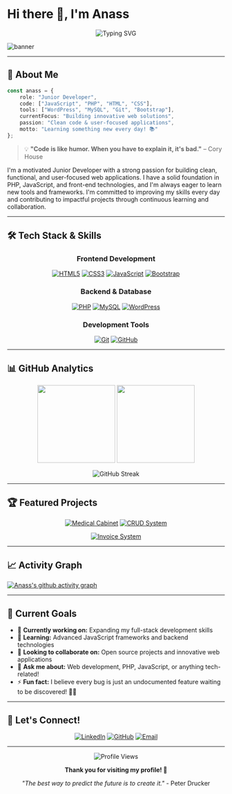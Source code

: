 # Hi there 👋, I'm **Anass**

<div align="center">
  
  ![Typing SVG](https://readme-typing-svg.herokuapp.com?font=Fira+Code&size=22&duration=3000&pause=1000&color=00D9FF&center=true&vCenter=true&width=600&lines=Junior+Developer+%7C+Problem+Solver;Passionate+About+Building+Solutions;Always+Learning+%26+Growing;Welcome+to+my+GitHub+Profile!)

</div>

![banner](https://github.com/user-attachments/assets/3b116eda-231c-4fdc-8cb5-090cb7c5bcac)

---

## 🚀 About Me

```typescript
const anass = {
    role: "Junior Developer",
    code: ["JavaScript", "PHP", "HTML", "CSS"],
    tools: ["WordPress", "MySQL", "Git", "Bootstrap"],
    currentFocus: "Building innovative web solutions",
    passion: "Clean code & user-focused applications",
    motto: "Learning something new every day! 📚"
};
```

> 💡 **"Code is like humor. When you have to explain it, it's bad."** – Cory House

I'm a motivated Junior Developer with a strong passion for building clean, functional, and user-focused web applications. I have a solid foundation in PHP, JavaScript, and front-end technologies, and I'm always eager to learn new tools and frameworks. I'm committed to improving my skills every day and contributing to impactful projects through continuous learning and collaboration.

---

## 🛠️ Tech Stack & Skills

<div align="center">

### **Frontend Development**
<a href="#"><img src="https://readme-components.vercel.app/api?component=logo&fill=black&logo=html5&svgfill=f06629" alt="HTML5"/></a>
<a href="#"><img src="https://readme-components.vercel.app/api?component=logo&fill=black&logo=CSS3&svgfill=028dd1" alt="CSS3"/></a>
<a href="#"><img src="https://readme-components.vercel.app/api?component=logo&fill=black&logo=javascript&svgfill=f6df1c" alt="JavaScript"/></a>
<a href="#"><img src="https://readme-components.vercel.app/api?component=logo&fill=black&logo=bootstrap&svgfill=563d7c" alt="Bootstrap"/></a>

### **Backend & Database**
<a href="#"><img src="https://readme-components.vercel.app/api?component=logo&fill=black&logo=php&svgfill=777BB4" alt="PHP"/></a>
<a href="#"><img src="https://readme-components.vercel.app/api?component=logo&fill=black&logo=mysql&svgfill=F29111" alt="MySQL"/></a>
<a href="#"><img src="https://readme-components.vercel.app/api?component=logo&fill=black&logo=wordpress&svgfill=21759b" alt="WordPress"/></a>

### **Development Tools**
<a href="#"><img src="https://readme-components.vercel.app/api?component=logo&fill=black&logo=git&svgfill=f34f29" alt="Git"/></a>
<a href="#"><img src="https://readme-components.vercel.app/api?component=logo&fill=black&logo=github&svgfill=e8eaea" alt="GitHub"/></a>

</div>

---

## 📊 GitHub Analytics

<div align="center">
  
  <img height="180em" src="https://github-readme-stats.vercel.app/api?username=karroumi23&show_icons=true&theme=tokyonight&include_all_commits=true&count_private=true"/>
  <img height="180em" src="https://github-readme-stats.vercel.app/api/top-langs/?username=karroumi23&layout=compact&langs_count=8&theme=tokyonight"/>

</div>

<div align="center">
  
  ![GitHub Streak](https://github-readme-streak-stats.herokuapp.com/?user=karroumi23&theme=tokyonight)
  
</div>

---

## 🏆 Featured Projects

<div align="center">

[![Medical Cabinet](https://github-readme-stats.vercel.app/api/pin/?username=karroumi23&repo=cabinet-medical-healthy-first&theme=tokyonight)](https://github.com/karroumi23/cabinet-medical-healthy-first)
[![CRUD System](https://github-readme-stats.vercel.app/api/pin/?username=karroumi23&repo=CRUD-Product-Management-System&theme=tokyonight)](https://github.com/karroumi23/CRUD-Product-Management-System)

[![Invoice System](https://github-readme-stats.vercel.app/api/pin/?username=karroumi23&repo=facture-en-ligne-1&theme=tokyonight)](https://github.com/karroumi23/facture-en-ligne-1)

</div>

---

## 📈 Activity Graph

[![Anass's github activity graph](https://github-readme-activity-graph.vercel.app/graph?username=karroumi23&theme=tokyo-night)](https://github.com/karroumi23)

---

## 🎯 Current Goals

- 🔭 **Currently working on:** Expanding my full-stack development skills
- 🌱 **Learning:** Advanced JavaScript frameworks and backend technologies  
- 👯 **Looking to collaborate on:** Open source projects and innovative web applications
- 💬 **Ask me about:** Web development, PHP, JavaScript, or anything tech-related!
- ⚡ **Fun fact:** I believe every bug is just an undocumented feature waiting to be discovered! 🐛✨

---

## 🤝 Let's Connect!

<div align="center">

[![LinkedIn](https://img.shields.io/badge/LinkedIn-%230077B5.svg?logo=linkedin&logoColor=white)](https://www.linkedin.com/in/karroumi-anass-a241b2173/)
[![GitHub](https://img.shields.io/badge/GitHub-%23121011.svg?logo=github&logoColor=white)](https://github.com/karroumi23)
[![Email](https://img.shields.io/badge/Email-D14836?logo=gmail&logoColor=white)](mailto:your.email@example.com)

</div>

---

<div align="center">
  
  ![Profile Views](https://komarev.com/ghpvc/?username=karroumi23&color=brightgreen&style=flat-square&label=Profile+Views)
  
  **Thank you for visiting my profile! 🚀**
  
  *"The best way to predict the future is to create it."* - Peter Drucker
  
</div>
